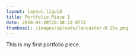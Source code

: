 ```yaml
---
layout: layout.liquid
title: Portfolio Piece 1
date: 2020-04-28T20:38:22.077Z
thumbnail: /images/uploads/lancaster-0.25x.png
---
```

This is my first portfolio piece.